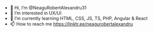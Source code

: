 - 👋 Hi, I’m @NeaguRobertAlexandru31
- 👀 I’m interested in UX/UI
- 🌱 I’m currently learning HTML, CSS, JS, TS, PHP, Angular & React
- 📫 How to reach me https://linktr.ee/neagurobertalexandru

<!---
NeaguRobertAlexandru31/NeaguRobertAlexandru31 is a ✨ special ✨ repository because its `README.md` (this file) appears on your GitHub profile.
You can click the Preview link to take a look at your changes.
--->
